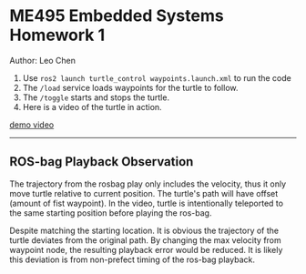 # ME495 Embedded Systems Homework 1
Author: Leo Chen 
1. Use `ros2 launch turtle_control waypoints.launch.xml` to run the code
2. The `/load` service loads waypoints for the turtle to follow.
3. The `/toggle` starts and stops the turtle.
4. Here is a video of the turtle in action.
    
    
[demo video](https://github.com/Gray-Stone/nw-me495-hw1/assets/7969697/0bb31a22-33d9-4993-abf7-d6040669d852)

---

## ROS-bag Playback Observation 

The trajectory from the rosbag play only includes the velocity, thus it only move turtle relative to current position. The turtle's path will have offset (amount of fist waypoint). In the video, turtle is intentionally teleported to the same starting position before playing the ros-bag. 

Despite matching the starting location. It is obvious the trajectory of the turtle deviates from the original path. By changing the max velocity from waypoint node, the resulting playback error would be reduced. It is likely this deviation is from non-prefect timing of the ros-bag playback.
